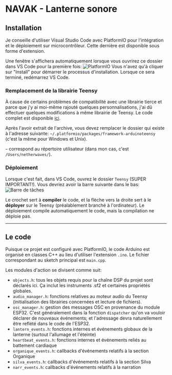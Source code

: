 # NAVAK - Lanterne sonore

## Installation
Je conseille d'utiliser Visual Studio Code avec PlatformIO pour l'intégration et le déploiement sur microcontrôleur. Cette dernière est disponible sous forme d'extension.

Une fenêtre s'affichera automatiquement lorsque vous ouvrirez ce dossier dans VS Code pour la première fois:
![PlatformIO](https://codex.netherwaves.com/media/uploads/Screenshot_24.png)
Vous n'avez qu'à cliquer sur "Install" pour démarrer le processus d'installation. Lorsque ce sera terminé, redémarrez VS Code.

### Remplacement de la librairie Teensy
À cause de certains problèmes de compatibilité avec une librairie tierce et parce que j'y ai moi-même rajouté quelques personnalisations, j'ai dû effectuer quelques modifications à même librairie de Teensy. Le code complet est disponible [ici](https://codex.netherwaves.com/media/files/framework-arduinoteensy.zip).

Après l'avoir extrait de l'archive, vous devez remplacer le dossier qui existe à l'adresse suivante: `~/.platformio/packages/framework-arduinoteensy` (c'est la même pour Windows et Unix).

`~` correspond au répertoire utilisateur (dans mon cas, c'est `/Users/netherwaves/`).

### Déploiement
Lorsque c'est fait, dans VS Code, ouvrez le dossier `Teensy` (SUPER IMPORTANT!). Vous devriez avoir la barre suivante dans le bas:
![Barre de tâches](https://codex.netherwaves.com/media/uploads/Screen-Shot-2022-01-18-at-3.02.33-PM.png)

Le crochet sert à **compiler** le code, et la flèche vers la droite sert à le **déployer** sur le Teensy (préalablement branché à l'ordinateur). Le déploiement compile automatiquement le code, mais la compilation ne déploie pas.

---

## Le code

Puisque ce projet est configuré avec PlatformIO, le code Arduino est organisé en classes C++ au lieu d'utiliser l'extension `.ino`. Le fichier correspondant au sketch principal est `main.cpp`.

Les modules d'action se divisent comme suit:
- `objects.h`: tous les objets requis pour la chaîne DSP du projet sont déclarés ici. Ça inclut les instruments .sf2 et certaines propriétés globales.
- `audio_manager.h`: fonctions relatives au moteur audio du Teensy (initialisation des librairies concernées et lecture de fichiers).
- `osc_manager.h`: gestion des messages OSC en provenance du module ESP32. C'est généralement dans la fonction `dispatcher` qu'on va vouloir déclarer de nouveaux événements; et l'adressage devra naturellement être reflété dans le code de l'ESP32.
- `lantern_events.h`: fonctions internes et événements globaux de la lanterne (surtout l'allumage et l'éteinte)
- `heartbeat_events.h`: fonctions internes et événements reliés au battement cardiaque
- `organique_events.h`: callbacks d'événements relatifs à la section Organique
- `silva_events.h`: callbacks d'événements relatifs à la section Silva
- `narr_events.h`: callbacks d'événements relatifs à la narration